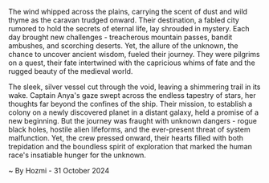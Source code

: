
The wind whipped across the plains, carrying the scent of dust and wild thyme as the caravan trudged onward. Their destination, a fabled city rumored to hold the secrets of eternal life, lay shrouded in mystery. Each day brought new challenges - treacherous mountain passes, bandit ambushes, and scorching deserts. Yet, the allure of the unknown, the chance to uncover ancient wisdom, fueled their journey. They were pilgrims on a quest, their fate intertwined with the capricious whims of fate and the rugged beauty of the medieval world.

The sleek, silver vessel cut through the void, leaving a shimmering trail in its wake. Captain Anya's gaze swept across the endless tapestry of stars, her thoughts far beyond the confines of the ship. Their mission, to establish a colony on a newly discovered planet in a distant galaxy, held a promise of a new beginning. But the journey was fraught with unknown dangers - rogue black holes, hostile alien lifeforms, and the ever-present threat of system malfunction. Yet, the crew pressed onward, their hearts filled with both trepidation and the boundless spirit of exploration that marked the human race's insatiable hunger for the unknown. 

~ By Hozmi - 31 October 2024
